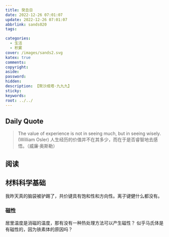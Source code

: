 ```yaml
---
title: 癸丑日
date: 2022-12-26 07:01:07
update: 2022-12-26 07:01:07
abbrlink: sands020
tags:

categories:
  - 生活
  - 积累
cover: /images/sands2.svg
katex: true
comments:
copyright:
aside:
password:
hidden:
description: 【聚沙成塔·九九九】
sticky:
keywords:
root: ../../
---
```


## Daily Quote

> The value of experience is not in seeing much, but in seeing wisely. (William Osler)
> 人生经历的价值并不在其多少，而在于是否睿智地去感悟。（威廉·奥斯勒）

## 阅读

     
## 材料科学基础

我昨天真的脑袋被驴踢了，共价键具有饱和性和方向性。离子键健什么都没有。

### 磁性

居里温度是消磁的温度，那有没有一种热处理方法可以产生磁性？
似乎马氏体是有磁性的，因为铁素体的原因吗？

